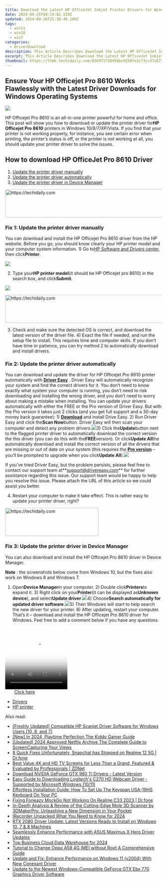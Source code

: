 ```yaml
---
title: Download the Latest HP OfficeJet Inkjet Printer Drivers for Windows Systems
date: 2024-09-25T00:14:02.519Z
updated: 2024-09-26T21:30:40.106Z
tags:
  - win11
  - win10
  - win7
categories:
  - DriverDownload
description: This Article Describes Download the Latest HP OfficeJet Inkjet Printer Drivers for Windows Systems
excerpt: This Article Describes Download the Latest HP OfficeJet Inkjet Printer Drivers for Windows Systems
thumbnail: https://thmb.techidaily.com/836971730456bc9358fe3cf3cc37a571dba17728e808122dfec490930e9df565.jpg
---
```


## Ensure Your HP Officejet Pro 8610 Works Flawlessly with the Latest Driver Downloads for Windows Operating Systems

![](https://images.drivereasy.com/wp-content/uploads/2018/05/img_5b0bcf12b68b5.jpg)

HP Officejet Pro 8610 is an all-in-one printer powerful for home and office. This post will show you how to download or update the printer driver for**HP Officejet Pro 8610** printers in Windows 10/8/7/XP/Vista. If you find that your printer is not working properly, for instance, you see certain error when printing, the printer’s status is off, or the printer is not working at all, you should update your printer driver to solve the issues.

## How to download HP OfficeJet Pro 8610 Driver

1. [Update the printer driver manually](https://tools.techidaily.com/drivereasy/download/)
2. [Update the printer driver automatically](https://tools.techidaily.com/drivereasy/download/)
3. [Update the printer driver in Device Manager](https://tools.techidaily.com/drivereasy/download/)

<!-- affiliate ads begin -->
<a href="https://appsumo.8odi.net/c/5597632/2123728/7443" target="_top" id="2123728">
  <img src="//a.impactradius-go.com/display-ad/7443-2123728" border="0" alt="https://techidaily.com" width="728" height="90"/>
</a>
<img height="0" width="0" src="https://appsumo.8odi.net/i/5597632/2123728/7443" style="position:absolute;visibility:hidden;" border="0" />
<!-- affiliate ads end -->

### Fix 1: Update the printer driver manually

You can download and install the HP Officejet Pro 8610 driver from the HP website. Before you go, you should know clearly your HP printer model and your computer system information. 1) Go to[HP Software and Drivers center](https://support.hp.com/drivers), then click**Printer**.

![](https://images.drivereasy.com/wp-content/uploads/2018/05/img_5b0bccdf90d0c.jpg)

2) Type your**HP printer model**(it should be HP Officejet pro 8610) in the search box, and click**Submit**.

![](https://images.drivereasy.com/wp-content/uploads/2018/05/img_5b0bcd1019820.png)

<!-- affiliate ads begin -->
<a href="https://appsumo.8odi.net/c/5597632/2130875/7443" target="_top" id="2130875">
  <img src="//a.impactradius-go.com/display-ad/7443-2130875" border="0" alt="https://techidaily.com" width="728" height="90"/>
</a>
<img height="0" width="0" src="https://appsumo.8odi.net/i/5597632/2130875/7443" style="position:absolute;visibility:hidden;" border="0" />
<!-- affiliate ads end -->

3) Check and make sure the detected OS is correct, and download the latest version of the driver file. 4) Exact the file if needed, and run the setup file to install. This requires time and computer skills. If you don’t have time or patience, you can try method 2 to automatically download and install drivers.

### Fix 2: Update the printer driver automatically

You can download and update the driver for HP Officejet Pro 8610 printer automatically with **[Driver Easy](https://tools.techidaily.com/drivereasy/download/)** . Driver Easy will automatically recognize your system and find the correct drivers for it. You don’t need to know exactly what system your computer is running, you don’t need to risk downloading and installing the wrong driver, and you don’t need to worry about making a mistake when installing. You can update your drivers automatically with either the FREE or the Pro version of Driver Easy. But with the Pro version it takes just 2 clicks (and you get full support and a 30-day money back guarantee): 1) **[Download](https://tools.techidaily.com/drivereasy/download/)** and install Drive Easy. 2) Run Driver Easy and click the**Scan Now**button. Driver Easy will then scan your computer and detect any problem drivers.![](https://images.drivereasy.com/wp-content/uploads/2018/05/img_5af26d624ac18.png)3) Click the**Update**button next to the flagged printer driver to automatically download the correct version the this driver (you can do this with the**FREE**version). Or click**Update All**the automatically download and install the correct version of all the drivers that are missing or out of date on your system (this requires the **[Pro version](https://tools.techidaily.com/drivereasy/download/)** – you’ll be prompted to upgrade when you click**Update All**).![](https://images.drivereasy.com/wp-content/uploads/2018/05/img_5b02ab445f9a8.jpg)

 If you’ve tried Driver Easy, but the problem persists, please feel free to contact our support team at**<support@drivereasy.com>** for further assistance regarding this issue. Our support team would be happy to help you resolve this issue. Please attach the URL of this article so we could assist you better.

4) Restart your computer to make it take effect. This is rather easy to update your printer driver, right?

<!-- affiliate ads begin -->
<a href="https://aligracehair.sjv.io/c/5597632/2115946/19272" target="_top" id="2115946">
  <img src="//a.impactradius-go.com/display-ad/19272-2115946" border="0" alt="https://techidaily.com" width="300" height="90"/>
</a>
<img height="0" width="0" src="https://aligracehair.sjv.io/i/5597632/2115946/19272" style="position:absolute;visibility:hidden;" border="0" />
<!-- affiliate ads end -->

### Fix 3: Update the printer driver in Device Manager

You can also download and install the HP Officejet Pro 8610 driver in Device Manager.

**Note** : the screenshots below come from Windows 10, but the fixes also work on Windows 8 and Windows 7.

1) Open**Device Manager**in your computer. 2) Double click**Printers**to expand it. 3) Right click on your**Printer**(it can be displayed as**Unknown device**), and select**Update driver**.![](https://images.drivereasy.com/wp-content/uploads/2018/05/img_5af26ed419e84.png)4) Choose**Search automatically for updated driver software**.![](https://images.drivereasy.com/wp-content/uploads/2018/05/img_5af26efde74b2.png)5) Then Windows will start to help search the new driver for your printer. 6) After updating, restart your computer. That’s it – download and install the HP Officejet Pro 8610 driver for Windows. Feel free to add a comment below if you have any questions.

<!-- affiliate ads begin -->
<span id="1743243">
					<video width="200" height="200" style="cursor:pointer"
           poster="//a.impactradius-go.com/display-clicktoplayimage/1743243.png"
           onclick="if(!this.playClicked){this.play();this.setAttribute('controls',true);this.playClicked=true;}">
	   <source src="//a.impactradius-go.com/display-ad/19272-1743243">
	   <img src="//a.impactradius-go.com/display-clicktoplayimage/1743243.png" style="border: none; height: 100%; width: 100%; object-fit: contain">
	</video>
	<div style="width:125px;text-align:center"><a href="javascript:window.open(decodeURIComponent('https%3A%2F%2Faligracehair.sjv.io%2Fc%2F5597632%2F1743243%2F19272'), '_blank');void(0);">Click here</a></div>
</span>
<img height="0" width="0" src="https://imp.pxf.io/i/5597632/1743243/19272" style="position:absolute;visibility:hidden;" border="0" />
<!-- affiliate ads end -->

* [Drivers](https://tools.techidaily.com/drivereasy/download/)
* [HP printer](https://tools.techidaily.com/drivereasy/download/)

<ins class="adsbygoogle"
     style="display:block"
     data-ad-format="autorelaxed"
     data-ad-client="ca-pub-7571918770474297"
     data-ad-slot="1223367746"></ins>

<ins class="adsbygoogle"
     style="display:block"
     data-ad-client="ca-pub-7571918770474297"
     data-ad-slot="8358498916"
     data-ad-format="auto"
     data-full-width-responsive="true"></ins>

<span class="atpl-alsoreadstyle">Also read:</span>
<div><ul>
<li><a href="https://hardware-help.techidaily.com/freshly-updated-compatible-hp-scanjet-driver-software-for-windows-users-10-8-and-7/"><u>[Freshly Updated] Compatible HP Scanjet Driver Software for Windows Users (10, 8, and 7)</u></a></li>
<li><a href="https://screen-sharing-recording.techidaily.com/new-in-2024-playtime-perfection-the-kiddo-gamer-guide/"><u>[New] In 2024, Playtime Perfection The Kiddo Gamer Guide</u></a></li>
<li><a href="https://screen-mirroring-recording.techidaily.com/updated-2024-approved-netflix-archive-the-complete-guide-to-screencapturing-your-views/"><u>[Updated] 2024 Approved Netflix Archive The Complete Guide to ScreenCapturing Your Views</u></a></li>
<li><a href="https://howto.techidaily.com/8-quick-fixes-unfortunately-snapchat-has-stopped-on-realme-12-5g-drfone-by-drfone-fix-android-problems-fix-android-problems/"><u>8 Quick Fixes Unfortunately, Snapchat has Stopped on Realme 12 5G | Dr.fone</u></a></li>
<li><a href="https://games-able.techidaily.com/best-value-4k-and-hd-tv-screens-for-less-than-a-grand-featured-and-evaluated-by-professionals-zdnet/"><u>Best Value 4K and HD TV Screens for Less Than a Grand, Featured & Evaluated by Professionals | ZDNet</u></a></li>
<li><a href="https://hardware-help.techidaily.com/download-nvidia-geforce-gtx-980-ti-drivers-latest-version/"><u>Download NVIDIA GeForce GTX 980 Ti Drivers - Latest Version</u></a></li>
<li><a href="https://hardware-help.techidaily.com/easy-guide-to-downloading-logitechs-c270-hd-webcam-driver-supported-by-microsoft-windows-1011/"><u>Easy Guide to Downloading Logitech's C270 HD Webcam Driver - Supported by Microsoft Windows (10/11)</u></a></li>
<li><a href="https://hardware-help.techidaily.com/effortless-installation-guide-how-to-set-up-the-keyspan-usa-19hs-keyboard-on-your-pc/"><u>Effortless Installation Guide: How To Set Up The Keyspan USA-19HS Keyboard On Your PC</u></a></li>
<li><a href="https://fake-location.techidaily.com/fixing-foneazy-mockgo-not-working-on-realme-c33-2023-drfone-by-drfone-virtual-android/"><u>Fixing Foneazy MockGo Not Working On Realme C33 2023 | Dr.fone</u></a></li>
<li><a href="https://hardware-tips.techidaily.com/in-depth-analysis-and-review-of-the-cutting-edge-mole-3d-scanner-by-3dmakerpro-unleashing-a-new-dimension-in-your-pocket/"><u>In-Depth Analysis & Review of the Cutting-Edge Mole 3D Scanner by 3DMakerPro: Unleashing a New Dimension in Your Pocket</u></a></li>
<li><a href="https://video-screen-grab.techidaily.com/irecorder-unpacked-what-you-need-to-know-for-2024/"><u>IRecorder Unpacked What You Need to Know for 2024</u></a></li>
<li><a href="https://hardware-help.techidaily.com/rtx-2080-driver-update-latest-versions-ready-to-install-on-windows-10-7-and-8-machines/"><u>RTX 2080 Driver Update: Latest Versions Ready to Install on Windows 10, 7 & 8 Machines</u></a></li>
<li><a href="https://hardware-help.techidaily.com/seamlessly-enhance-performance-with-asus-maximus-x-hero-driver-updates/"><u>Seamlessly Enhance Performance with ASUS Maximus X Hero Driver Updates</u></a></li>
<li><a href="https://some-skills.techidaily.com/top-business-cloud-data-warehouse-for-2024/"><u>Top Business Cloud Data Warehouse for 2024</u></a></li>
<li><a href="https://sim-unlock.techidaily.com/tutorial-to-change-oppo-a58-4g-imei-without-root-a-comprehensive-guide-by-drfone-android/"><u>Tutorial to Change Oppo A58 4G IMEI without Root A Comprehensive Guide</u></a></li>
<li><a href="https://hardware-help.techidaily.com/update-and-fix-enhance-performance-on-windows-11-v2004-with-new-conexant-driver/"><u>Update and Fix: Enhance Performance on Windows 11 (v2004) With New Conexant Driver</u></a></li>
<li><a href="https://hardware-help.techidaily.com/update-to-the-newest-windows-compatible-geforce-gtx-ebx-770-graphics-driver-software/"><u>Update to the Newest Windows-Compatible GeForce GTX Ebx 770 Graphics Driver Software</u></a></li>
</ul></div>

